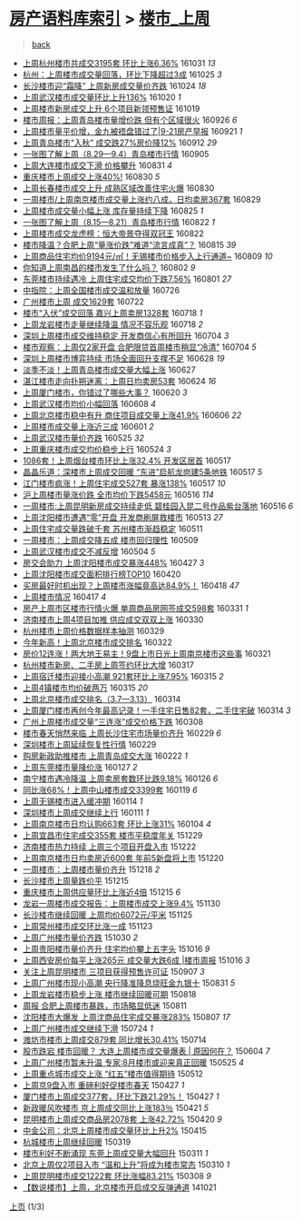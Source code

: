 [房产语料库索引](../../README.md)  > [楼市_上周](楼市_上周.md)
====
> [back](../README.md)

- [上周杭州楼市共成交3195套 环比上涨6.36%](http://jkwz.applinzi.com/ittc/6895212471517709316.html#%E4%B8%8A%E5%91%A8%E6%9D%AD%E5%B7%9E%E6%A5%BC%E5%B8%82%E5%85%B1%E6%88%90%E4%BA%A43195%E5%A5%97+%E7%8E%AF%E6%AF%94%E4%B8%8A%E6%B6%A86.36%25) 161031 *13* 
- [杭州：上周楼市成交量回落，环比下降超过3成](http://jkwz.applinzi.com/ittc/6892993799445283845.html#%E6%9D%AD%E5%B7%9E%EF%BC%9A%E4%B8%8A%E5%91%A8%E6%A5%BC%E5%B8%82%E6%88%90%E4%BA%A4%E9%87%8F%E5%9B%9E%E8%90%BD%EF%BC%8C%E7%8E%AF%E6%AF%94%E4%B8%8B%E9%99%8D%E8%B6%85%E8%BF%873%E6%88%90) 161025 *3* 
- [长沙楼市迎“霜降” 上周新房成交量价齐跌](http://jkwz.applinzi.com/ittc/6892639215661089796.html#%E9%95%BF%E6%B2%99%E6%A5%BC%E5%B8%82%E8%BF%8E%E2%80%9C%E9%9C%9C%E9%99%8D%E2%80%9D+%E4%B8%8A%E5%91%A8%E6%96%B0%E6%88%BF%E6%88%90%E4%BA%A4%E9%87%8F%E4%BB%B7%E9%BD%90%E8%B7%8C) 161024 *18* 
- [上周武汉楼市成交量环比上升136%](http://jkwz.applinzi.com/ittc/6890982752895108101.html#%E4%B8%8A%E5%91%A8%E6%AD%A6%E6%B1%89%E6%A5%BC%E5%B8%82%E6%88%90%E4%BA%A4%E9%87%8F%E7%8E%AF%E6%AF%94%E4%B8%8A%E5%8D%87136%25) 161020 *1* 
- [上周楼市新房成交上升 6个项目新领预售证](http://jkwz.applinzi.com/ittc/6890623175259325444.html#%E4%B8%8A%E5%91%A8%E6%A5%BC%E5%B8%82%E6%96%B0%E6%88%BF%E6%88%90%E4%BA%A4%E4%B8%8A%E5%8D%87+6%E4%B8%AA%E9%A1%B9%E7%9B%AE%E6%96%B0%E9%A2%86%E9%A2%84%E5%94%AE%E8%AF%81) 161019  
- [楼市周报：上周青岛楼市量增价跌 但有个区域很火](http://jkwz.applinzi.com/ittc/6882189524955825157.html#%E6%A5%BC%E5%B8%82%E5%91%A8%E6%8A%A5%EF%BC%9A%E4%B8%8A%E5%91%A8%E9%9D%92%E5%B2%9B%E6%A5%BC%E5%B8%82%E9%87%8F%E5%A2%9E%E4%BB%B7%E8%B7%8C+%E4%BD%86%E6%9C%89%E4%B8%AA%E5%8C%BA%E5%9F%9F%E5%BE%88%E7%81%AB) 160926 *6* 
- [上周楼市量平价增，金九被捂盘错过了|9-21房产早报](http://jkwz.applinzi.com/ittc/6880229972819575813.html#%E4%B8%8A%E5%91%A8%E6%A5%BC%E5%B8%82%E9%87%8F%E5%B9%B3%E4%BB%B7%E5%A2%9E%EF%BC%8C%E9%87%91%E4%B9%9D%E8%A2%AB%E6%8D%82%E7%9B%98%E9%94%99%E8%BF%87%E4%BA%86%7C9-21%E6%88%BF%E4%BA%A7%E6%97%A9%E6%8A%A5) 160921 *1* 
- [上周青岛楼市“入秋” 成交跌27%房价降12%](http://jkwz.applinzi.com/ittc/6876996285168616452.html#%E4%B8%8A%E5%91%A8%E9%9D%92%E5%B2%9B%E6%A5%BC%E5%B8%82%E2%80%9C%E5%85%A5%E7%A7%8B%E2%80%9D+%E6%88%90%E4%BA%A4%E8%B7%8C27%25%E6%88%BF%E4%BB%B7%E9%99%8D12%25) 160912 *29* 
- [一张图了解上周（8.29—9.4）青岛楼市行情](http://jkwz.applinzi.com/ittc/6874416253896229892.html#%E4%B8%80%E5%BC%A0%E5%9B%BE%E4%BA%86%E8%A7%A3%E4%B8%8A%E5%91%A8%EF%BC%888.29%E2%80%949.4%EF%BC%89%E9%9D%92%E5%B2%9B%E6%A5%BC%E5%B8%82%E8%A1%8C%E6%83%85) 160905  
- [上周大连楼市成交下滑 价格攀升](http://jkwz.applinzi.com/ittc/6872569106276025348.html#%E4%B8%8A%E5%91%A8%E5%A4%A7%E8%BF%9E%E6%A5%BC%E5%B8%82%E6%88%90%E4%BA%A4%E4%B8%8B%E6%BB%91+%E4%BB%B7%E6%A0%BC%E6%94%80%E5%8D%87) 160831 *4* 
- [重庆楼市上周成交上涨40%!](http://jkwz.applinzi.com/ittc/6872254686656201732.html#%E9%87%8D%E5%BA%86%E6%A5%BC%E5%B8%82%E4%B8%8A%E5%91%A8%E6%88%90%E4%BA%A4%E4%B8%8A%E6%B6%A840%25%21) 160830 *5* 
- [上周长春楼市成交上升 成熟区域改善住宅火爆](http://jkwz.applinzi.com/ittc/6872162271555486724.html#%E4%B8%8A%E5%91%A8%E9%95%BF%E6%98%A5%E6%A5%BC%E5%B8%82%E6%88%90%E4%BA%A4%E4%B8%8A%E5%8D%87+%E6%88%90%E7%86%9F%E5%8C%BA%E5%9F%9F%E6%94%B9%E5%96%84%E4%BD%8F%E5%AE%85%E7%81%AB%E7%88%86) 160830  
- [一周楼市/上周南京楼市成交量上涨约八成，日均卖房367套](http://jkwz.applinzi.com/ittc/6871717093598299141.html#%E4%B8%80%E5%91%A8%E6%A5%BC%E5%B8%82%2F%E4%B8%8A%E5%91%A8%E5%8D%97%E4%BA%AC%E6%A5%BC%E5%B8%82%E6%88%90%E4%BA%A4%E9%87%8F%E4%B8%8A%E6%B6%A8%E7%BA%A6%E5%85%AB%E6%88%90%EF%BC%8C%E6%97%A5%E5%9D%87%E5%8D%96%E6%88%BF367%E5%A5%97) 160829  
- [上周楼市成交量小幅上涨 库存量持续下降](http://jkwz.applinzi.com/ittc/6870213645535020036.html#%E4%B8%8A%E5%91%A8%E6%A5%BC%E5%B8%82%E6%88%90%E4%BA%A4%E9%87%8F%E5%B0%8F%E5%B9%85%E4%B8%8A%E6%B6%A8+%E5%BA%93%E5%AD%98%E9%87%8F%E6%8C%81%E7%BB%AD%E4%B8%8B%E9%99%8D) 160825 *1* 
- [一张图了解上周（8.15—8.21）青岛楼市行情](http://jkwz.applinzi.com/ittc/6869235555279307781.html#%E4%B8%80%E5%BC%A0%E5%9B%BE%E4%BA%86%E8%A7%A3%E4%B8%8A%E5%91%A8%EF%BC%888.15%E2%80%948.21%EF%BC%89%E9%9D%92%E5%B2%9B%E6%A5%BC%E5%B8%82%E8%A1%8C%E6%83%85) 160822 *1* 
- [上周楼市成交龙虎榜：恒大帝景夺得双冠王](http://jkwz.applinzi.com/ittc/6869235147198694405.html#%E4%B8%8A%E5%91%A8%E6%A5%BC%E5%B8%82%E6%88%90%E4%BA%A4%E9%BE%99%E8%99%8E%E6%A6%9C%EF%BC%9A%E6%81%92%E5%A4%A7%E5%B8%9D%E6%99%AF%E5%A4%BA%E5%BE%97%E5%8F%8C%E5%86%A0%E7%8E%8B) 160822  
- [楼市降温？合肥上周“量涨价跌”难道“流言成真”？](http://jkwz.applinzi.com/ittc/6866569710057030661.html#%E6%A5%BC%E5%B8%82%E9%99%8D%E6%B8%A9%EF%BC%9F%E5%90%88%E8%82%A5%E4%B8%8A%E5%91%A8%E2%80%9C%E9%87%8F%E6%B6%A8%E4%BB%B7%E8%B7%8C%E2%80%9D%E9%9A%BE%E9%81%93%E2%80%9C%E6%B5%81%E8%A8%80%E6%88%90%E7%9C%9F%E2%80%9D%EF%BC%9F) 160815 *39* 
- [上周商品住宅均价9194元/㎡！无锡楼市价格步入上行通道~](http://jkwz.applinzi.com/ittc/6864397785218155525.html#%E4%B8%8A%E5%91%A8%E5%95%86%E5%93%81%E4%BD%8F%E5%AE%85%E5%9D%87%E4%BB%B79194%E5%85%83%2F%E3%8E%A1%EF%BC%81%E6%97%A0%E9%94%A1%E6%A5%BC%E5%B8%82%E4%BB%B7%E6%A0%BC%E6%AD%A5%E5%85%A5%E4%B8%8A%E8%A1%8C%E9%80%9A%E9%81%93%7E) 160809 *10* 
- [你知道上周南昌的楼市发生了什么吗？](http://jkwz.applinzi.com/ittc/6861817262188790788.html#%E4%BD%A0%E7%9F%A5%E9%81%93%E4%B8%8A%E5%91%A8%E5%8D%97%E6%98%8C%E7%9A%84%E6%A5%BC%E5%B8%82%E5%8F%91%E7%94%9F%E4%BA%86%E4%BB%80%E4%B9%88%E5%90%97%EF%BC%9F) 160802 *9* 
- [东莞楼市持续遇冷 上周住宅成交均价下跌7.56%](http://jkwz.applinzi.com/ittc/6861338199925982212.html#%E4%B8%9C%E8%8E%9E%E6%A5%BC%E5%B8%82%E6%8C%81%E7%BB%AD%E9%81%87%E5%86%B7+%E4%B8%8A%E5%91%A8%E4%BD%8F%E5%AE%85%E6%88%90%E4%BA%A4%E5%9D%87%E4%BB%B7%E4%B8%8B%E8%B7%8C7.56%25) 160801 *27* 
- [中指院：上周全国楼市成交温和放量](http://jkwz.applinzi.com/ittc/6859107722003481605.html#%E4%B8%AD%E6%8C%87%E9%99%A2%EF%BC%9A%E4%B8%8A%E5%91%A8%E5%85%A8%E5%9B%BD%E6%A5%BC%E5%B8%82%E6%88%90%E4%BA%A4%E6%B8%A9%E5%92%8C%E6%94%BE%E9%87%8F) 160726  
- [广州楼市上周 成交1629套](http://jkwz.applinzi.com/ittc/6857530895174730756.html#%E5%B9%BF%E5%B7%9E%E6%A5%BC%E5%B8%82%E4%B8%8A%E5%91%A8+%E6%88%90%E4%BA%A41629%E5%A5%97) 160722  
- [楼市“入伏”成交回落 嘉兴上周卖房1328套](http://jkwz.applinzi.com/ittc/6856222745221923844.html#%E6%A5%BC%E5%B8%82%E2%80%9C%E5%85%A5%E4%BC%8F%E2%80%9D%E6%88%90%E4%BA%A4%E5%9B%9E%E8%90%BD+%E5%98%89%E5%85%B4%E4%B8%8A%E5%91%A8%E5%8D%96%E6%88%BF1328%E5%A5%97) 160718 *1* 
- [上周龙岩楼市走量继续降温 情况不容乐观](http://jkwz.applinzi.com/ittc/6856210795750491140.html#%E4%B8%8A%E5%91%A8%E9%BE%99%E5%B2%A9%E6%A5%BC%E5%B8%82%E8%B5%B0%E9%87%8F%E7%BB%A7%E7%BB%AD%E9%99%8D%E6%B8%A9+%E6%83%85%E5%86%B5%E4%B8%8D%E5%AE%B9%E4%B9%90%E8%A7%82) 160718 *2* 
- [深圳上周楼市成交维持稳定 开发商信心有所回升](http://jkwz.applinzi.com/ittc/6851053691653850117.html#%E6%B7%B1%E5%9C%B3%E4%B8%8A%E5%91%A8%E6%A5%BC%E5%B8%82%E6%88%90%E4%BA%A4%E7%BB%B4%E6%8C%81%E7%A8%B3%E5%AE%9A+%E5%BC%80%E5%8F%91%E5%95%86%E4%BF%A1%E5%BF%83%E6%9C%89%E6%89%80%E5%9B%9E%E5%8D%87) 160704 *3* 
- [楼市观察：上周仅2家开盘 合肥限贷首周楼市稍显“冷清”](http://jkwz.applinzi.com/ittc/6850918884508697604.html#%E6%A5%BC%E5%B8%82%E8%A7%82%E5%AF%9F%EF%BC%9A%E4%B8%8A%E5%91%A8%E4%BB%852%E5%AE%B6%E5%BC%80%E7%9B%98+%E5%90%88%E8%82%A5%E9%99%90%E8%B4%B7%E9%A6%96%E5%91%A8%E6%A5%BC%E5%B8%82%E7%A8%8D%E6%98%BE%E2%80%9C%E5%86%B7%E6%B8%85%E2%80%9D) 160704 *5* 
- [深圳上周楼市博弈持续 市场全面回升支撑不足](http://jkwz.applinzi.com/ittc/6848771266949153797.html#%E6%B7%B1%E5%9C%B3%E4%B8%8A%E5%91%A8%E6%A5%BC%E5%B8%82%E5%8D%9A%E5%BC%88%E6%8C%81%E7%BB%AD+%E5%B8%82%E5%9C%BA%E5%85%A8%E9%9D%A2%E5%9B%9E%E5%8D%87%E6%94%AF%E6%92%91%E4%B8%8D%E8%B6%B3) 160628 *19* 
- [淡季不淡！上周青岛楼市成交量大幅上涨](http://jkwz.applinzi.com/ittc/6848477197828097029.html#%E6%B7%A1%E5%AD%A3%E4%B8%8D%E6%B7%A1%EF%BC%81%E4%B8%8A%E5%91%A8%E9%9D%92%E5%B2%9B%E6%A5%BC%E5%B8%82%E6%88%90%E4%BA%A4%E9%87%8F%E5%A4%A7%E5%B9%85%E4%B8%8A%E6%B6%A8) 160627  
- [湛江楼市走向扑朔迷离：上周日均卖房53套](http://jkwz.applinzi.com/ittc/6847244587781063684.html#%E6%B9%9B%E6%B1%9F%E6%A5%BC%E5%B8%82%E8%B5%B0%E5%90%91%E6%89%91%E6%9C%94%E8%BF%B7%E7%A6%BB%EF%BC%9A%E4%B8%8A%E5%91%A8%E6%97%A5%E5%9D%87%E5%8D%96%E6%88%BF53%E5%A5%97) 160624 *16* 
- [上周厦门楼市，你错过了哪些大事？](http://jkwz.applinzi.com/ittc/6845751217439114245.html#%E4%B8%8A%E5%91%A8%E5%8E%A6%E9%97%A8%E6%A5%BC%E5%B8%82%EF%BC%8C%E4%BD%A0%E9%94%99%E8%BF%87%E4%BA%86%E5%93%AA%E4%BA%9B%E5%A4%A7%E4%BA%8B%EF%BC%9F) 160620 *3* 
- [上周武汉楼市均价小幅回落](http://jkwz.applinzi.com/ittc/6841167187259425796.html#%E4%B8%8A%E5%91%A8%E6%AD%A6%E6%B1%89%E6%A5%BC%E5%B8%82%E5%9D%87%E4%BB%B7%E5%B0%8F%E5%B9%85%E5%9B%9E%E8%90%BD) 160608 *4* 
- [上周北京楼市稳中有升 商住项目成交量上涨41.9%](http://jkwz.applinzi.com/ittc/6840579661494748164.html#%E4%B8%8A%E5%91%A8%E5%8C%97%E4%BA%AC%E6%A5%BC%E5%B8%82%E7%A8%B3%E4%B8%AD%E6%9C%89%E5%8D%87+%E5%95%86%E4%BD%8F%E9%A1%B9%E7%9B%AE%E6%88%90%E4%BA%A4%E9%87%8F%E4%B8%8A%E6%B6%A841.9%25) 160606 *22* 
- [上周楼市成交量上涨近三成](http://jkwz.applinzi.com/ittc/6838662009260082181.html#%E4%B8%8A%E5%91%A8%E6%A5%BC%E5%B8%82%E6%88%90%E4%BA%A4%E9%87%8F%E4%B8%8A%E6%B6%A8%E8%BF%91%E4%B8%89%E6%88%90) 160601 *2* 
- [上周武汉楼市量价齐跌](http://jkwz.applinzi.com/ittc/6836056337037149188.html#%E4%B8%8A%E5%91%A8%E6%AD%A6%E6%B1%89%E6%A5%BC%E5%B8%82%E9%87%8F%E4%BB%B7%E9%BD%90%E8%B7%8C) 160525 *32* 
- [上周重庆楼市成交均价稳步上行](http://jkwz.applinzi.com/ittc/6835587101617554437.html#%E4%B8%8A%E5%91%A8%E9%87%8D%E5%BA%86%E6%A5%BC%E5%B8%82%E6%88%90%E4%BA%A4%E5%9D%87%E4%BB%B7%E7%A8%B3%E6%AD%A5%E4%B8%8A%E8%A1%8C) 160524 *3* 
- [1086套！上周烟台楼市环比上涨32.4% 开发区居首](http://jkwz.applinzi.com/ittc/6833250998902326277.html#1086%E5%A5%97%EF%BC%81%E4%B8%8A%E5%91%A8%E7%83%9F%E5%8F%B0%E6%A5%BC%E5%B8%82%E7%8E%AF%E6%AF%94%E4%B8%8A%E6%B6%A832.4%25+%E5%BC%80%E5%8F%91%E5%8C%BA%E5%B1%85%E9%A6%96) 160517  
- [晶晶乐道：深楼市上周成交回暖 “东进”启航龙岗建5条地铁](http://jkwz.applinzi.com/ittc/6833212207508489221.html#%E6%99%B6%E6%99%B6%E4%B9%90%E9%81%93%EF%BC%9A%E6%B7%B1%E6%A5%BC%E5%B8%82%E4%B8%8A%E5%91%A8%E6%88%90%E4%BA%A4%E5%9B%9E%E6%9A%96+%E2%80%9C%E4%B8%9C%E8%BF%9B%E2%80%9D%E5%90%AF%E8%88%AA%E9%BE%99%E5%B2%97%E5%BB%BA5%E6%9D%A1%E5%9C%B0%E9%93%81) 160517 *5* 
- [江门楼市疯涨！上周住宅成交527套 暴涨138%](http://jkwz.applinzi.com/ittc/6833126822493291525.html#%E6%B1%9F%E9%97%A8%E6%A5%BC%E5%B8%82%E7%96%AF%E6%B6%A8%EF%BC%81%E4%B8%8A%E5%91%A8%E4%BD%8F%E5%AE%85%E6%88%90%E4%BA%A4527%E5%A5%97+%E6%9A%B4%E6%B6%A8138%25) 160517 *10* 
- [沪上周楼市量涨价跌 全市均价下跌5458元](http://jkwz.applinzi.com/ittc/6832880986358285317.html#%E6%B2%AA%E4%B8%8A%E5%91%A8%E6%A5%BC%E5%B8%82%E9%87%8F%E6%B6%A8%E4%BB%B7%E8%B7%8C+%E5%85%A8%E5%B8%82%E5%9D%87%E4%BB%B7%E4%B8%8B%E8%B7%8C5458%E5%85%83) 160516 *114* 
- [一周楼市:上周昆明新房成交持续走低 碧桂园入昆二号作品紫台落地](http://jkwz.applinzi.com/ittc/6832831046886097925.html#%E4%B8%80%E5%91%A8%E6%A5%BC%E5%B8%82%3A%E4%B8%8A%E5%91%A8%E6%98%86%E6%98%8E%E6%96%B0%E6%88%BF%E6%88%90%E4%BA%A4%E6%8C%81%E7%BB%AD%E8%B5%B0%E4%BD%8E+%E7%A2%A7%E6%A1%82%E5%9B%AD%E5%85%A5%E6%98%86%E4%BA%8C%E5%8F%B7%E4%BD%9C%E5%93%81%E7%B4%AB%E5%8F%B0%E8%90%BD%E5%9C%B0) 160516 *6* 
- [上周沈阳楼市遭遇“零”开盘 开发商刷屏救楼市](http://jkwz.applinzi.com/ittc/6831622891959223300.html#%E4%B8%8A%E5%91%A8%E6%B2%88%E9%98%B3%E6%A5%BC%E5%B8%82%E9%81%AD%E9%81%87%E2%80%9C%E9%9B%B6%E2%80%9D%E5%BC%80%E7%9B%98+%E5%BC%80%E5%8F%91%E5%95%86%E5%88%B7%E5%B1%8F%E6%95%91%E6%A5%BC%E5%B8%82) 160513 *27* 
- [上周住宅成交量跌破千套 苏州楼市渐趋稳定](http://jkwz.applinzi.com/ittc/6830876687180760068.html#%E4%B8%8A%E5%91%A8%E4%BD%8F%E5%AE%85%E6%88%90%E4%BA%A4%E9%87%8F%E8%B7%8C%E7%A0%B4%E5%8D%83%E5%A5%97+%E8%8B%8F%E5%B7%9E%E6%A5%BC%E5%B8%82%E6%B8%90%E8%B6%8B%E7%A8%B3%E5%AE%9A) 160511  
- [一周楼市：上周成交降五成 楼市回归理性](http://jkwz.applinzi.com/ittc/6830272049096164357.html#%E4%B8%80%E5%91%A8%E6%A5%BC%E5%B8%82%EF%BC%9A%E4%B8%8A%E5%91%A8%E6%88%90%E4%BA%A4%E9%99%8D%E4%BA%94%E6%88%90+%E6%A5%BC%E5%B8%82%E5%9B%9E%E5%BD%92%E7%90%86%E6%80%A7) 160509  
- [上周武汉楼市成交不减反增](http://jkwz.applinzi.com/ittc/6828183035979498501.html#%E4%B8%8A%E5%91%A8%E6%AD%A6%E6%B1%89%E6%A5%BC%E5%B8%82%E6%88%90%E4%BA%A4%E4%B8%8D%E5%87%8F%E5%8F%8D%E5%A2%9E) 160504 *5* 
- [房交会助力 上周沈阳楼市成交暴涨448%](http://jkwz.applinzi.com/ittc/6825720152167285764.html#%E6%88%BF%E4%BA%A4%E4%BC%9A%E5%8A%A9%E5%8A%9B+%E4%B8%8A%E5%91%A8%E6%B2%88%E9%98%B3%E6%A5%BC%E5%B8%82%E6%88%90%E4%BA%A4%E6%9A%B4%E6%B6%A8448%25) 160427 *3* 
- [上周沈阳楼市成交面积排行榜TOP10](http://jkwz.applinzi.com/ittc/6823086366032135172.html#%E4%B8%8A%E5%91%A8%E6%B2%88%E9%98%B3%E6%A5%BC%E5%B8%82%E6%88%90%E4%BA%A4%E9%9D%A2%E7%A7%AF%E6%8E%92%E8%A1%8C%E6%A6%9CTOP10) 160420  
- [买房最好时机出现？上周楼市涨幅竟高达84.9%！](http://jkwz.applinzi.com/ittc/6822523115628135428.html#%E4%B9%B0%E6%88%BF%E6%9C%80%E5%A5%BD%E6%97%B6%E6%9C%BA%E5%87%BA%E7%8E%B0%EF%BC%9F%E4%B8%8A%E5%91%A8%E6%A5%BC%E5%B8%82%E6%B6%A8%E5%B9%85%E7%AB%9F%E9%AB%98%E8%BE%BE84.9%25%EF%BC%81) 160418 *47* 
- [上周楼市情况](http://jkwz.applinzi.com/ittc/6822172929450050565.html#%E4%B8%8A%E5%91%A8%E6%A5%BC%E5%B8%82%E6%83%85%E5%86%B5) 160417 *4* 
- [房产上周市区楼市行情火爆 单周商品房网签成交598套](http://jkwz.applinzi.com/ittc/6815724792254563332.html#%E6%88%BF%E4%BA%A7%E4%B8%8A%E5%91%A8%E5%B8%82%E5%8C%BA%E6%A5%BC%E5%B8%82%E8%A1%8C%E6%83%85%E7%81%AB%E7%88%86+%E5%8D%95%E5%91%A8%E5%95%86%E5%93%81%E6%88%BF%E7%BD%91%E7%AD%BE%E6%88%90%E4%BA%A4598%E5%A5%97) 160331 *1* 
- [济南楼市上周4项目加推 供应成交双双上涨](http://jkwz.applinzi.com/ittc/6815306398397105156.html#%E6%B5%8E%E5%8D%97%E6%A5%BC%E5%B8%82%E4%B8%8A%E5%91%A84%E9%A1%B9%E7%9B%AE%E5%8A%A0%E6%8E%A8+%E4%BE%9B%E5%BA%94%E6%88%90%E4%BA%A4%E5%8F%8C%E5%8F%8C%E4%B8%8A%E6%B6%A8) 160330  
- [杭州楼市上周价格数据样本抽测](http://jkwz.applinzi.com/ittc/6815074738883789828.html#%E6%9D%AD%E5%B7%9E%E6%A5%BC%E5%B8%82%E4%B8%8A%E5%91%A8%E4%BB%B7%E6%A0%BC%E6%95%B0%E6%8D%AE%E6%A0%B7%E6%9C%AC%E6%8A%BD%E6%B5%8B) 160329  
- [今年新高！上周北京楼市成交排名](http://jkwz.applinzi.com/ittc/6812332779362583557.html#%E4%BB%8A%E5%B9%B4%E6%96%B0%E9%AB%98%EF%BC%81%E4%B8%8A%E5%91%A8%E5%8C%97%E4%BA%AC%E6%A5%BC%E5%B8%82%E6%88%90%E4%BA%A4%E6%8E%92%E5%90%8D) 160322  
- [房价12连涨！两大地王易主！9盘上市日光上周南京楼市这些事](http://jkwz.applinzi.com/ittc/6812080397147964420.html#%E6%88%BF%E4%BB%B712%E8%BF%9E%E6%B6%A8%EF%BC%81%E4%B8%A4%E5%A4%A7%E5%9C%B0%E7%8E%8B%E6%98%93%E4%B8%BB%EF%BC%819%E7%9B%98%E4%B8%8A%E5%B8%82%E6%97%A5%E5%85%89%E4%B8%8A%E5%91%A8%E5%8D%97%E4%BA%AC%E6%A5%BC%E5%B8%82%E8%BF%99%E4%BA%9B%E4%BA%8B) 160321  
- [杭州楼市新房、二手房上周签约环比大增](http://jkwz.applinzi.com/ittc/6810447087682454532.html#%E6%9D%AD%E5%B7%9E%E6%A5%BC%E5%B8%82%E6%96%B0%E6%88%BF%E3%80%81%E4%BA%8C%E6%89%8B%E6%88%BF%E4%B8%8A%E5%91%A8%E7%AD%BE%E7%BA%A6%E7%8E%AF%E6%AF%94%E5%A4%A7%E5%A2%9E) 160317  
- [上周宿迁楼市迎接小高潮 921套环比上涨7.95%](http://jkwz.applinzi.com/ittc/6809760255860802564.html#%E4%B8%8A%E5%91%A8%E5%AE%BF%E8%BF%81%E6%A5%BC%E5%B8%82%E8%BF%8E%E6%8E%A5%E5%B0%8F%E9%AB%98%E6%BD%AE+921%E5%A5%97%E7%8E%AF%E6%AF%94%E4%B8%8A%E6%B6%A87.95%25) 160315 *2* 
- [上周4镇楼市均价破两万](http://jkwz.applinzi.com/ittc/6809698367101731845.html#%E4%B8%8A%E5%91%A84%E9%95%87%E6%A5%BC%E5%B8%82%E5%9D%87%E4%BB%B7%E7%A0%B4%E4%B8%A4%E4%B8%87) 160315 *20* 
- [上周北京楼市成交排名（3.7—3.13）](http://jkwz.applinzi.com/ittc/6809419850787062789.html#%E4%B8%8A%E5%91%A8%E5%8C%97%E4%BA%AC%E6%A5%BC%E5%B8%82%E6%88%90%E4%BA%A4%E6%8E%92%E5%90%8D%EF%BC%883.7%E2%80%943.13%EF%BC%89) 160314  
- [上周厦门楼市再创今年最高记录！一手住宅日售82套，二手住宅破](http://jkwz.applinzi.com/ittc/6809372242982994948.html#%E4%B8%8A%E5%91%A8%E5%8E%A6%E9%97%A8%E6%A5%BC%E5%B8%82%E5%86%8D%E5%88%9B%E4%BB%8A%E5%B9%B4%E6%9C%80%E9%AB%98%E8%AE%B0%E5%BD%95%EF%BC%81%E4%B8%80%E6%89%8B%E4%BD%8F%E5%AE%85%E6%97%A5%E5%94%AE82%E5%A5%97%EF%BC%8C%E4%BA%8C%E6%89%8B%E4%BD%8F%E5%AE%85%E7%A0%B4) 160314 *3* 
- [广州上周楼市成交量“三连涨”成交价格下跌](http://jkwz.applinzi.com/ittc/6807098751227266052.html#%E5%B9%BF%E5%B7%9E%E4%B8%8A%E5%91%A8%E6%A5%BC%E5%B8%82%E6%88%90%E4%BA%A4%E9%87%8F%E2%80%9C%E4%B8%89%E8%BF%9E%E6%B6%A8%E2%80%9D%E6%88%90%E4%BA%A4%E4%BB%B7%E6%A0%BC%E4%B8%8B%E8%B7%8C) 160308  
- [楼市春天悄然来临 上周长沙住宅市场量价齐升](http://jkwz.applinzi.com/ittc/6804282818293138437.html#%E6%A5%BC%E5%B8%82%E6%98%A5%E5%A4%A9%E6%82%84%E7%84%B6%E6%9D%A5%E4%B8%B4+%E4%B8%8A%E5%91%A8%E9%95%BF%E6%B2%99%E4%BD%8F%E5%AE%85%E5%B8%82%E5%9C%BA%E9%87%8F%E4%BB%B7%E9%BD%90%E5%8D%87) 160229 *6* 
- [深圳楼市上周延续恢复性行情](http://jkwz.applinzi.com/ittc/6804278784832308228.html#%E6%B7%B1%E5%9C%B3%E6%A5%BC%E5%B8%82%E4%B8%8A%E5%91%A8%E5%BB%B6%E7%BB%AD%E6%81%A2%E5%A4%8D%E6%80%A7%E8%A1%8C%E6%83%85) 160229  
- [购房新政助推楼市 上周青岛成交大涨](http://jkwz.applinzi.com/ittc/6801678831165375493.html#%E8%B4%AD%E6%88%BF%E6%96%B0%E6%94%BF%E5%8A%A9%E6%8E%A8%E6%A5%BC%E5%B8%82+%E4%B8%8A%E5%91%A8%E9%9D%92%E5%B2%9B%E6%88%90%E4%BA%A4%E5%A4%A7%E6%B6%A8) 160222 *1* 
- [上周东莞楼市量降价涨](http://jkwz.applinzi.com/ittc/6791827837594108932.html#%E4%B8%8A%E5%91%A8%E4%B8%9C%E8%8E%9E%E6%A5%BC%E5%B8%82%E9%87%8F%E9%99%8D%E4%BB%B7%E6%B6%A8) 160127 *2* 
- [南宁楼市遇冷降温 上周卖房套数环比跌9.18%](http://jkwz.applinzi.com/ittc/6791562744805458948.html#%E5%8D%97%E5%AE%81%E6%A5%BC%E5%B8%82%E9%81%87%E5%86%B7%E9%99%8D%E6%B8%A9+%E4%B8%8A%E5%91%A8%E5%8D%96%E6%88%BF%E5%A5%97%E6%95%B0%E7%8E%AF%E6%AF%94%E8%B7%8C9.18%25) 160126 *6* 
- [同比涨68%！上周中山楼市成交3399套](http://jkwz.applinzi.com/ittc/6789008091416888324.html#%E5%90%8C%E6%AF%94%E6%B6%A868%25%EF%BC%81%E4%B8%8A%E5%91%A8%E4%B8%AD%E5%B1%B1%E6%A5%BC%E5%B8%82%E6%88%90%E4%BA%A43399%E5%A5%97) 160119 *6* 
- [上周无锡楼市进入缓冲期](http://jkwz.applinzi.com/ittc/6787087464170783749.html#%E4%B8%8A%E5%91%A8%E6%97%A0%E9%94%A1%E6%A5%BC%E5%B8%82%E8%BF%9B%E5%85%A5%E7%BC%93%E5%86%B2%E6%9C%9F) 160114 *1* 
- [深圳楼市上周成交继续上行](http://jkwz.applinzi.com/ittc/6786095288578212869.html#%E6%B7%B1%E5%9C%B3%E6%A5%BC%E5%B8%82%E4%B8%8A%E5%91%A8%E6%88%90%E4%BA%A4%E7%BB%A7%E7%BB%AD%E4%B8%8A%E8%A1%8C) 160111 *1* 
- [上周南京楼市日均认购663套 环比上涨31%](http://jkwz.applinzi.com/ittc/6783387037038281733.html#%E4%B8%8A%E5%91%A8%E5%8D%97%E4%BA%AC%E6%A5%BC%E5%B8%82%E6%97%A5%E5%9D%87%E8%AE%A4%E8%B4%AD663%E5%A5%97+%E7%8E%AF%E6%AF%94%E4%B8%8A%E6%B6%A831%25) 160104 *4* 
- [上周宜昌市住宅成交355套 楼市平稳度年关](http://jkwz.applinzi.com/ittc/6781159483032208388.html#%E4%B8%8A%E5%91%A8%E5%AE%9C%E6%98%8C%E5%B8%82%E4%BD%8F%E5%AE%85%E6%88%90%E4%BA%A4355%E5%A5%97+%E6%A5%BC%E5%B8%82%E5%B9%B3%E7%A8%B3%E5%BA%A6%E5%B9%B4%E5%85%B3) 151229  
- [济南楼市热力持续 上周三个项目开盘入市](http://jkwz.applinzi.com/ittc/6778730627469935620.html#%E6%B5%8E%E5%8D%97%E6%A5%BC%E5%B8%82%E7%83%AD%E5%8A%9B%E6%8C%81%E7%BB%AD+%E4%B8%8A%E5%91%A8%E4%B8%89%E4%B8%AA%E9%A1%B9%E7%9B%AE%E5%BC%80%E7%9B%98%E5%85%A5%E5%B8%82) 151222  
- [上周南京楼市日均卖房近600套 年前5新盘将上市](http://jkwz.applinzi.com/ittc/6777996921096635396.html#%E4%B8%8A%E5%91%A8%E5%8D%97%E4%BA%AC%E6%A5%BC%E5%B8%82%E6%97%A5%E5%9D%87%E5%8D%96%E6%88%BF%E8%BF%91600%E5%A5%97+%E5%B9%B4%E5%89%8D5%E6%96%B0%E7%9B%98%E5%B0%86%E4%B8%8A%E5%B8%82) 151220  
- [一周楼市：上周楼市量价齐升](http://jkwz.applinzi.com/ittc/6777090640202695684.html#%E4%B8%80%E5%91%A8%E6%A5%BC%E5%B8%82%EF%BC%9A%E4%B8%8A%E5%91%A8%E6%A5%BC%E5%B8%82%E9%87%8F%E4%BB%B7%E9%BD%90%E5%8D%87) 151218 *2* 
- [长沙楼市上周量跌价平](http://jkwz.applinzi.com/ittc/6775976725657945093.html#%E9%95%BF%E6%B2%99%E6%A5%BC%E5%B8%82%E4%B8%8A%E5%91%A8%E9%87%8F%E8%B7%8C%E4%BB%B7%E5%B9%B3) 151215  
- [重庆楼市上周供应量环比上涨近4倍](http://jkwz.applinzi.com/ittc/6775846413196067845.html#%E9%87%8D%E5%BA%86%E6%A5%BC%E5%B8%82%E4%B8%8A%E5%91%A8%E4%BE%9B%E5%BA%94%E9%87%8F%E7%8E%AF%E6%AF%94%E4%B8%8A%E6%B6%A8%E8%BF%914%E5%80%8D) 151215 *6* 
- [龙岩一周楼市成交报告：上周楼市成交上涨9.4%](http://jkwz.applinzi.com/ittc/6770569090393703428.html#%E9%BE%99%E5%B2%A9%E4%B8%80%E5%91%A8%E6%A5%BC%E5%B8%82%E6%88%90%E4%BA%A4%E6%8A%A5%E5%91%8A%EF%BC%9A%E4%B8%8A%E5%91%A8%E6%A5%BC%E5%B8%82%E6%88%90%E4%BA%A4%E4%B8%8A%E6%B6%A89.4%25) 151130  
- [长沙楼市继续回暖 上周均价6072元/平米](http://jkwz.applinzi.com/ittc/6768642233788269573.html#%E9%95%BF%E6%B2%99%E6%A5%BC%E5%B8%82%E7%BB%A7%E7%BB%AD%E5%9B%9E%E6%9A%96+%E4%B8%8A%E5%91%A8%E5%9D%87%E4%BB%B76072%E5%85%83%2F%E5%B9%B3%E7%B1%B3) 151125  
- [上周常州楼市成交环比涨一成](http://jkwz.applinzi.com/ittc/6767932877052576772.html#%E4%B8%8A%E5%91%A8%E5%B8%B8%E5%B7%9E%E6%A5%BC%E5%B8%82%E6%88%90%E4%BA%A4%E7%8E%AF%E6%AF%94%E6%B6%A8%E4%B8%80%E6%88%90) 151123  
- [上周广州楼市量价齐跌](http://jkwz.applinzi.com/ittc/6758807850244785156.html#%E4%B8%8A%E5%91%A8%E5%B9%BF%E5%B7%9E%E6%A5%BC%E5%B8%82%E9%87%8F%E4%BB%B7%E9%BD%90%E8%B7%8C) 151030 *2* 
- [上周贵阳楼市量价齐升 住宅均价攀上五字头](http://jkwz.applinzi.com/ittc/6753761014563161093.html#%E4%B8%8A%E5%91%A8%E8%B4%B5%E9%98%B3%E6%A5%BC%E5%B8%82%E9%87%8F%E4%BB%B7%E9%BD%90%E5%8D%87+%E4%BD%8F%E5%AE%85%E5%9D%87%E4%BB%B7%E6%94%80%E4%B8%8A%E4%BA%94%E5%AD%97%E5%A4%B4) 151016 *9* 
- [上周西安房价每平上涨265元 成交量大跌6成 |楼市周报](http://jkwz.applinzi.com/ittc/6753574131947963396.html#%E4%B8%8A%E5%91%A8%E8%A5%BF%E5%AE%89%E6%88%BF%E4%BB%B7%E6%AF%8F%E5%B9%B3%E4%B8%8A%E6%B6%A8265%E5%85%83+%E6%88%90%E4%BA%A4%E9%87%8F%E5%A4%A7%E8%B7%8C6%E6%88%90+%7C%E6%A5%BC%E5%B8%82%E5%91%A8%E6%8A%A5) 151016 *3* 
- [关注上周昆明楼市 三项目获得预售许可证](http://jkwz.applinzi.com/ittc/6739336706203239429.html#%E5%85%B3%E6%B3%A8%E4%B8%8A%E5%91%A8%E6%98%86%E6%98%8E%E6%A5%BC%E5%B8%82+%E4%B8%89%E9%A1%B9%E7%9B%AE%E8%8E%B7%E5%BE%97%E9%A2%84%E5%94%AE%E8%AE%B8%E5%8F%AF%E8%AF%81) 150907 *3* 
- [上周广州楼市现小高潮 央行降准降息烧旺金九银十](http://jkwz.applinzi.com/ittc/6736732328229716996.html#%E4%B8%8A%E5%91%A8%E5%B9%BF%E5%B7%9E%E6%A5%BC%E5%B8%82%E7%8E%B0%E5%B0%8F%E9%AB%98%E6%BD%AE+%E5%A4%AE%E8%A1%8C%E9%99%8D%E5%87%86%E9%99%8D%E6%81%AF%E7%83%A7%E6%97%BA%E9%87%91%E4%B9%9D%E9%93%B6%E5%8D%81) 150831 *5* 
- [上周龙岩楼市稳步上涨 楼市继续回暖可期](http://jkwz.applinzi.com/ittc/547650615734376733.html#%E4%B8%8A%E5%91%A8%E9%BE%99%E5%B2%A9%E6%A5%BC%E5%B8%82%E7%A8%B3%E6%AD%A5%E4%B8%8A%E6%B6%A8+%E6%A5%BC%E5%B8%82%E7%BB%A7%E7%BB%AD%E5%9B%9E%E6%9A%96%E5%8F%AF%E6%9C%9F) 150818  
- [周报 合肥上周楼市暴跌，市场略显低迷](http://jkwz.applinzi.com/ittc/547650615679196785.html#%E5%91%A8%E6%8A%A5+%E5%90%88%E8%82%A5%E4%B8%8A%E5%91%A8%E6%A5%BC%E5%B8%82%E6%9A%B4%E8%B7%8C%EF%BC%8C%E5%B8%82%E5%9C%BA%E7%95%A5%E6%98%BE%E4%BD%8E%E8%BF%B7) 150811  
- [沈阳楼市大爆发 上周沈商品住宅成交暴涨283%](http://jkwz.applinzi.com/ittc/547650615582938355.html#%E6%B2%88%E9%98%B3%E6%A5%BC%E5%B8%82%E5%A4%A7%E7%88%86%E5%8F%91+%E4%B8%8A%E5%91%A8%E6%B2%88%E5%95%86%E5%93%81%E4%BD%8F%E5%AE%85%E6%88%90%E4%BA%A4%E6%9A%B4%E6%B6%A8283%25) 150807 *17* 
- [上周广州楼市成交继续下滑](http://jkwz.applinzi.com/ittc/547650611435027117.html#%E4%B8%8A%E5%91%A8%E5%B9%BF%E5%B7%9E%E6%A5%BC%E5%B8%82%E6%88%90%E4%BA%A4%E7%BB%A7%E7%BB%AD%E4%B8%8B%E6%BB%91) 150724 *1* 
- [潍坊市楼市上周成交879套 同比增长30.41%](http://jkwz.applinzi.com/ittc/547650614994619227.html#%E6%BD%8D%E5%9D%8A%E5%B8%82%E6%A5%BC%E5%B8%82%E4%B8%8A%E5%91%A8%E6%88%90%E4%BA%A4879%E5%A5%97+%E5%90%8C%E6%AF%94%E5%A2%9E%E9%95%BF30.41%25) 150714  
- [股市跌宕 楼市回暖？ 大连上周楼市成交量爆表 | 原因何在？](http://jkwz.applinzi.com/ittc/547650611419034201.html#%E8%82%A1%E5%B8%82%E8%B7%8C%E5%AE%95+%E6%A5%BC%E5%B8%82%E5%9B%9E%E6%9A%96%EF%BC%9F+%E5%A4%A7%E8%BF%9E%E4%B8%8A%E5%91%A8%E6%A5%BC%E5%B8%82%E6%88%90%E4%BA%A4%E9%87%8F%E7%88%86%E8%A1%A8+%7C+%E5%8E%9F%E5%9B%A0%E4%BD%95%E5%9C%A8%EF%BC%9F) 150604 *7* 
- [上周广州楼市暂未升温 专家:8月楼市或迎来真正回暖](http://jkwz.applinzi.com/ittc/547650611417722816.html#%E4%B8%8A%E5%91%A8%E5%B9%BF%E5%B7%9E%E6%A5%BC%E5%B8%82%E6%9A%82%E6%9C%AA%E5%8D%87%E6%B8%A9+%E4%B8%93%E5%AE%B6%3A8%E6%9C%88%E6%A5%BC%E5%B8%82%E6%88%96%E8%BF%8E%E6%9D%A5%E7%9C%9F%E6%AD%A3%E5%9B%9E%E6%9A%96) 150525 *4* 
- [上周重点城市成交上涨 “红五”楼市值得期待](http://jkwz.applinzi.com/ittc/547650611411641375.html#%E4%B8%8A%E5%91%A8%E9%87%8D%E7%82%B9%E5%9F%8E%E5%B8%82%E6%88%90%E4%BA%A4%E4%B8%8A%E6%B6%A8+%E2%80%9C%E7%BA%A2%E4%BA%94%E2%80%9D%E6%A5%BC%E5%B8%82%E5%80%BC%E5%BE%97%E6%9C%9F%E5%BE%85) 150512  
- [上周京9盘入市 重磅利好促楼市春天](http://jkwz.applinzi.com/ittc/547650611406339116.html#%E4%B8%8A%E5%91%A8%E4%BA%AC9%E7%9B%98%E5%85%A5%E5%B8%82+%E9%87%8D%E7%A3%85%E5%88%A9%E5%A5%BD%E4%BF%83%E6%A5%BC%E5%B8%82%E6%98%A5%E5%A4%A9) 150427 *1* 
- [厦门楼市上周成交377套，环比下跌21.29%！](http://jkwz.applinzi.com/ittc/547650611408015904.html#%E5%8E%A6%E9%97%A8%E6%A5%BC%E5%B8%82%E4%B8%8A%E5%91%A8%E6%88%90%E4%BA%A4377%E5%A5%97%EF%BC%8C%E7%8E%AF%E6%AF%94%E4%B8%8B%E8%B7%8C21.29%25%EF%BC%81) 150427 *1* 
- [新政暖风吹楼市 京上周成交同比上涨183％](http://jkwz.applinzi.com/ittc/547650611406577607.html#%E6%96%B0%E6%94%BF%E6%9A%96%E9%A3%8E%E5%90%B9%E6%A5%BC%E5%B8%82+%E4%BA%AC%E4%B8%8A%E5%91%A8%E6%88%90%E4%BA%A4%E5%90%8C%E6%AF%94%E4%B8%8A%E6%B6%A8183%EF%BC%85) 150421 *5* 
- [昆明楼市上周成交商品房2078套 上涨42.72%](http://jkwz.applinzi.com/ittc/547650611406765612.html#%E6%98%86%E6%98%8E%E6%A5%BC%E5%B8%82%E4%B8%8A%E5%91%A8%E6%88%90%E4%BA%A4%E5%95%86%E5%93%81%E6%88%BF2078%E5%A5%97+%E4%B8%8A%E6%B6%A842.72%25) 150420 *9* 
- [中金公司：北京上周楼市成交量环比上升2%](http://jkwz.applinzi.com/ittc/547650611400986564.html#%E4%B8%AD%E9%87%91%E5%85%AC%E5%8F%B8%EF%BC%9A%E5%8C%97%E4%BA%AC%E4%B8%8A%E5%91%A8%E6%A5%BC%E5%B8%82%E6%88%90%E4%BA%A4%E9%87%8F%E7%8E%AF%E6%AF%94%E4%B8%8A%E5%8D%872%25) 150415  
- [杭城楼市上周继续回暖](http://jkwz.applinzi.com/ittc/547650611394674432.html#%E6%9D%AD%E5%9F%8E%E6%A5%BC%E5%B8%82%E4%B8%8A%E5%91%A8%E7%BB%A7%E7%BB%AD%E5%9B%9E%E6%9A%96) 150319  
- [楼市利好不断涌现 东莞上周成交量大幅回升](http://jkwz.applinzi.com/ittc/547650611395468928.html#%E6%A5%BC%E5%B8%82%E5%88%A9%E5%A5%BD%E4%B8%8D%E6%96%AD%E6%B6%8C%E7%8E%B0+%E4%B8%9C%E8%8E%9E%E4%B8%8A%E5%91%A8%E6%88%90%E4%BA%A4%E9%87%8F%E5%A4%A7%E5%B9%85%E5%9B%9E%E5%8D%87) 150311 *1* 
- [北京上周仅2项目入市 “温和上升”将成为楼市常态](http://jkwz.applinzi.com/ittc/547650611396780906.html#%E5%8C%97%E4%BA%AC%E4%B8%8A%E5%91%A8%E4%BB%852%E9%A1%B9%E7%9B%AE%E5%85%A5%E5%B8%82+%E2%80%9C%E6%B8%A9%E5%92%8C%E4%B8%8A%E5%8D%87%E2%80%9D%E5%B0%86%E6%88%90%E4%B8%BA%E6%A5%BC%E5%B8%82%E5%B8%B8%E6%80%81) 150310 *1* 
- [上周昆明楼市成交1222套 环比涨幅83.21%](http://jkwz.applinzi.com/ittc/547650611397734698.html#%E4%B8%8A%E5%91%A8%E6%98%86%E6%98%8E%E6%A5%BC%E5%B8%82%E6%88%90%E4%BA%A41222%E5%A5%97+%E7%8E%AF%E6%AF%94%E6%B6%A8%E5%B9%8583.21%25) 150308 *9* 
- [【数说楼市】上周，北京楼市开启成交反弹通道](http://jkwz.applinzi.com/ittc/547650611379104489.html#%E3%80%90%E6%95%B0%E8%AF%B4%E6%A5%BC%E5%B8%82%E3%80%91%E4%B8%8A%E5%91%A8%EF%BC%8C%E5%8C%97%E4%BA%AC%E6%A5%BC%E5%B8%82%E5%BC%80%E5%90%AF%E6%88%90%E4%BA%A4%E5%8F%8D%E5%BC%B9%E9%80%9A%E9%81%93) 141021  


 [上页](楼市_上周2.md)           (1/3)